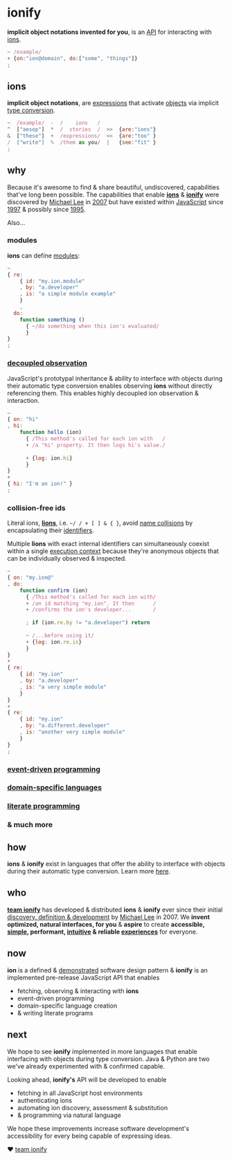 # ionify

**implicit object notations invented for you**, is an [API](https://en.wikipedia.org/wiki/API) for interacting with [ions](https://github.com/ionify/ionify/blob/public/info/ion.md).

```javascript
~ /example/
+ {on:"ion@domain", do:["some", "things"]}
;
```

## ions

**implicit object notations**, are [expressions](https://en.wikipedia.org/wiki/Expression_(computer_science)) that activate [objects](https://en.wikipedia.org/wiki/Object_(computer_science)) via implicit [type conversion](https://en.wikipedia.org/wiki/Type_conversion).

```javascript
~  /example/  -  /    ions   /
^  ["aesop"]  *  /  stories  /  >>  {are:"ions"}
&  ["these"]  +  /expressions/  <<  {are:"too" }
/  ["write"]  %  /them as you/  |   {see:"fit" }
;
```


## why

Because it's awesome to find & share beautiful, undiscovered, capabilities that've long been possible. The capabilities that enable **[ions](https://github.com/ionify/ionify/blob/public/info/ion.md)** & **[ionify](https://github.com/ionify/ionify/)** were discovered by [Michael Lee](http://twitter.com/iskitz) in [2007](https://github.com/ionify/ionify/blob/public/info/story.md) but have existed within [JavaScript](https://en.wikipedia.org/wiki/JavaScript) since [1997](http://www.ecma-international.org/publications/files/ECMA-ST-ARCH/ECMA-262,%201st%20edition,%20June%201997.pdf) & possibly since [1995](https://web.archive.org/web/20070916144913/http://wp.netscape.com/newsref/pr/newsrelease67.html).

Also...


### modules

**ions** can define [modules](https://en.wikipedia.org/wiki/Modular_programming):

```javascript
~
{ re:
    { id: "my.ion.module"
    , by: "a.developer"
    , is: "a simple module example"
    }
    ,
  do:
    function something ()
      { ~/do something when this ion's evaluated/
      }
}
;
```


### [decoupled observation](https://en.wikipedia.org/wiki/Observer_pattern)

JavaScript's prototypal inheritance & ability to interface with objects during their automatic type conversion enables observing **ions** without directly referencing them. This enables highly decoupled ion observation & interaction.

```javascript
~
{ on: "hi"
, hi:
    function hello (ion)
      { /This method's called for each ion with   /
      + /a "hi" property. It then logs hi's value./
      
      + {log: ion.hi}
      }
}
+
{ hi: "I'm an ion!" }
;
```


### collision-free ids

Literal ions, [**lions**](https://github.com/ionify/ionify/blob/public/info/ion.md#form), i.e. `~/ / + [ ] & { }`, avoid [name collisions](https://en.wikipedia.org/wiki/Name_collision) by encapsulating their [identifiers](https://en.m.wikipedia.org/wiki/Identifier#In_computer_languages).

Multiple **lions** with exact internal identifiers can simultaneously coexist within a single [execution context](http://www.ecma-international.org/ecma-262/6.0/index.html#sec-execution-contexts) because they're anonymous objects that can be individually observed & inspected.


```javascript
~
{ on: "my.ion@"
, do:
    function confirm (ion)
      { /This method's called for each ion with/
      + /an id matching "my.ion". It then      /
      + /confirms the ion's developer...       /
      
      ; if (ion.re.by != "a.developer") return
      
      ~ /...before using it/
      + {log: ion.re.is}
      }
}
+
{ re:
    { id: "my.ion"
    , by: "a.developer"
    , is: "a very simple module"
    }
}
+
{ re:
    { id: "my.ion"
    , by: "a.different.developer"
    , is: "another very simple module"
    }
}
;
```

### [event-driven programming](https://en.wikipedia.org/wiki/Event-driven_programming)


### [domain-specific languages](https://en.wikipedia.org/wiki/Domain-specific_language)

### [literate programming](https://en.wikipedia.org/wiki/Literate_programming)

### & much more


## how

**ions** & **ionify** exist in languages that offer  the ability to interface with objects during their automatic type conversion. Learn more [here](https://github.com/ionify/ionify/blob/public/info/ion.md). 


## who

**[team ionify](https://github.com/orgs/ionify/people)** has developed & distributed **ions** & **ionify** ever since their initial [discovery, definition & development](https://github.com/ionify/ionify/blob/public/info/story.md) by [Michael Lee](http://twitter.com/iskitz) in 2007. We **invent optimized, natural interfaces, for you** & **aspire** to create **accessible, [simple](https://rawgit.com/ionified/anemojii-ions.iskitz.net/public/), performant, [intuitive](https://github.com/ionified/jeni-ions.iskitz.net/blob/public/jeni.play.js) & reliable [experiences](http://ionified.net)**
for everyone.


## now

**ion** is a defined & [demonstrated](http://ionified.net/) software design pattern & **ionify** is an implemented pre-release JavaScript API that enables

+ fetching, observing & interacting with **ions**
+ event-driven programming
+ domain-specific language creation
+ & writing literate programs


## next

We hope to see **ionify** implemented in more languages that enable interfacing with objects during type conversion. Java & Python are two we've already experimented with & confirmed capable.

Looking ahead, **ionify's** API will be developed to enable

+ fetching in all JavaScript host environments
+ authenticating ions
+ automating ion discovery, assessment & substitution
+ & programming via natural language

We hope these improvements increase software development's accessibility for every being capable of expressing ideas.

❤️ [team ionify](https://github.com/orgs/ionify/people)